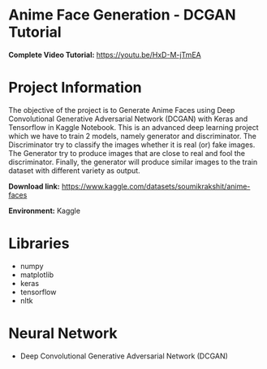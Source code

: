 # Anime Face Generation - DCGAN Tutorial

**Complete Video Tutorial:** https://youtu.be/HxD-M-jTmEA

# Project Information

The objective of the project is to Generate Anime Faces using Deep Convolutional Generative Adversarial Network (DCGAN) with Keras and Tensorflow in Kaggle Notebook. This is an advanced deep learning project which we have to train 2 models, namely generator and discriminator. The Discriminator try to classify the images whether it is real (or) fake images. The Generator try to produce images that are close to real and fool the discriminator. Finally, the generator will produce similar images to the train dataset with different variety as output.


**Download link:** https://www.kaggle.com/datasets/soumikrakshit/anime-faces

**Environment:** Kaggle

# Libraries

- numpy
- matplotlib
- keras
- tensorflow
- nltk

# Neural Network

- Deep Convolutional Generative Adversarial Network (DCGAN)